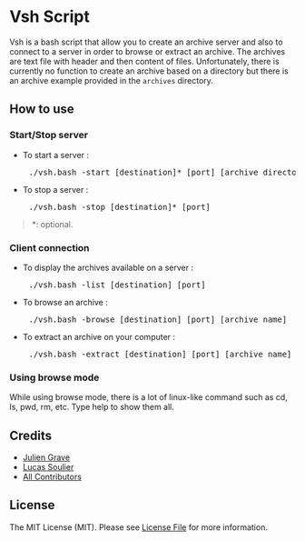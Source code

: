 # Vsh Script

Vsh is a bash script that allow you to create an archive server and also to connect to a server in order to browse or extract an archive.
The archives are text file with header and then content of files. Unfortunately, there is currently no function to create an archive based on a directory but there is an archive example provided in the `archives` directory.

## How to use

### Start/Stop server

* To start a server :
<pre>
	./vsh.bash -start [destination]* [port] [archive_directory]*
</pre>
* To stop a server :
<pre>
	./vsh.bash -stop [destination]* [port]
</pre>

> *: optional.

### Client connection

* To display the archives available on a server :
<pre>
	./vsh.bash -list [destination] [port]
</pre>
* To browse an archive :
<pre>
	./vsh.bash -browse [destination] [port] [archive_name]
</pre>
* To extract an archive on your computer :
<pre>
	./vsh.bash -extract [destination] [port] [archive_name]
</pre>

### Using browse mode

While using browse mode, there is a lot of linux-like command such as cd, ls, pwd, rm, etc.
Type help to show them all.

## Credits

* [Julien Grave](https://github.com/darkin47)
* [Lucas Soulier](https://github.com/lonk)
* [All Contributors](https://github.com/lonk/lo14/graphs/contributors)

## License

The MIT License (MIT). Please see [License File](https://github.com/lonk/lo14/blob/master/LICENSE) for more information.
